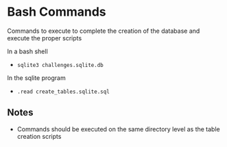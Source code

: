 # Bash Commands

Commands to execute to complete the creation of the database and execute the proper scripts

In a bash shell
  * `sqlite3 challenges.sqlite.db`

In the sqlite program
  * `.read create_tables.sqlite.sql`


## Notes
  * Commands should be executed on the same directory level as the table creation scripts
